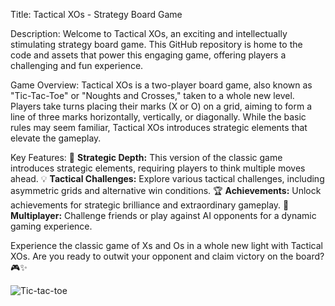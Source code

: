 Title: Tactical XOs - Strategy Board Game

Description: Welcome to Tactical XOs, an exciting and intellectually stimulating strategy board game. This GitHub repository is home to the code and assets that power this engaging game, offering players a challenging and fun experience.

Game Overview:
Tactical XOs is a two-player board game, also known as "Tic-Tac-Toe" or "Noughts and Crosses," taken to a whole new level. Players take turns placing their marks (X or O) on a grid, aiming to form a line of three marks horizontally, vertically, or diagonally. While the basic rules may seem familiar, Tactical XOs introduces strategic elements that elevate the gameplay.

Key Features:
🧠 **Strategic Depth:** This version of the classic game introduces strategic elements, requiring players to think multiple moves ahead.
💡 **Tactical Challenges:** Explore various tactical challenges, including asymmetric grids and alternative win conditions.
🏆 **Achievements:** Unlock achievements for strategic brilliance and extraordinary gameplay.
👥 **Multiplayer:** Challenge friends or play against AI opponents for a dynamic gaming experience.

Experience the classic game of Xs and Os in a whole new light with Tactical XOs. 
Are you ready to outwit your opponent and claim victory on the board? 🎮✨

![Tic-tac-toe](https://github.com/AditiSuthar15/JavaScript-Projects/assets/121705159/90e5481d-6327-41f4-9f4a-dbe6d2c50776)
